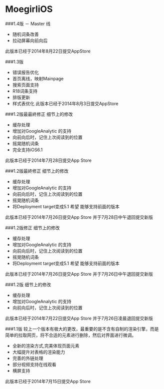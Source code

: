MoegirliOS
==========

###1.4版 － Master 线
- 随机词条改善
- 拉动屏幕向前向后

此版本已经于2014年8月22日提交AppStore


###1.3版
- 错误报告优化
- 首页离线，映射Mainpage
- 搜索页面支持
- R18词条支持
- 排版更新
- 样式表优化
此版本已经于2014年8月3日提交AppStore


###1.2版最最終修正
细节上的修改
- 缓存处理
- 增加对GoogleAnalytic 的支持
- 向前向后时，记住上次阅读到的位置
- 摇晃随机词条
- 完全支持iOS6.1

此版本已经于2014年7月28日提交App Store


###1.2版最終修正
细节上的修改
- 缓存处理
- 增加对GoogleAnalytic 的支持
- 向前向后时，记住上次阅读到的位置
- 摇晃随机词条
- 将Deployment target变成5.1 希望 能够支持前面的版本

此版本已经于2014年7月26日提交App Store
并于7月28日中午退回提交新版


###1.2版修正
细节上的修改
- 缓存处理
- 增加对GoogleAnalytic 的支持
- 向前向后时，记住上次阅读到的位置
- 摇晃随机词条
- 将Deployment target变成5.1 希望 能够支持前面的版本

此版本已经于2014年7月26日提交App Store
并于7月26日中午退回提交新版

###1.2版 
细节上的修改
- 缓存处理
- 增加对GoogleAnalytic 的支持
- 向前向后时，记住上次阅读到的位置

此版本已经于2014年7月22日提交App Store
并于7月26日凌晨退回提交新版


###1.1版
较上一个版本有极大的更改，最重要的是不含有自制的渲染引擎，而是简单的拉取网页，将不合适的元素进行删除，然后对界面进行微调。
- 全新的渲染方式,完美体现页面元素
- 大幅提升对表格的渲染能力
- 完善的外链处理
- 部分视频支持在线观看
- 横屏支持 

此版本已经于2014年7月15日提交App Store
